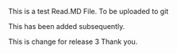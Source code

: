 This is a test Read.MD File. To be 
uploaded to git


This has been added subsequently. 


This is change for release 3
Thank you.